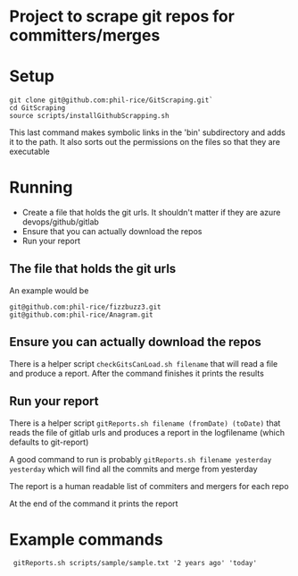 # Project to scrape git repos for committers/merges

# Setup

```
git clone git@github.com:phil-rice/GitScraping.git`
cd GitScraping
source scripts/installGithubScrapping.sh
```
This last command makes symbolic links in the 'bin' subdirectory and adds it to the path. It also sorts out the 
permissions on the files so that they are executable

# Running

* Create a file that holds the git urls. It shouldn't matter if they are azure devops/github/gitlab
* Ensure that you can actually download the repos
* Run your report

## The file that holds the git urls

An example would be
```
git@github.com:phil-rice/fizzbuzz3.git
git@github.com:phil-rice/Anagram.git
```

## Ensure you can actually download the repos

There is a helper script `checkGitsCanLoad.sh filename` that will read a file and produce a report.
After the command finishes it prints the results


## Run your report

There is a helper script `gitReports.sh filename (fromDate) (toDate)` that reads the file of gitlab urls and produces a report
in the logfilename (which defaults to git-report)

A good command to run is probably `gitReports.sh filename yesterday yesterday` which will find all the commits and merge from yesterday

The report is a human readable list of commiters and mergers for each repo

At the end of the command it prints the report

# Example commands
```
 gitReports.sh scripts/sample/sample.txt '2 years ago' 'today'  
```





